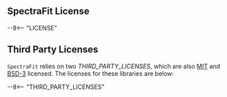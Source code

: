 ## SpectraFit License

--8<-- "LICENSE"

## Third Party Licenses

`SpectraFit` relies on two _THIRD_PARTY_LICENSES_, which are also [MIT][1] and
[BSD-3][2] licensed. The licenses for these libraries are below:

--8<-- "THIRD_PARTY_LICENSES"

[1]: https://opensource.org/license/mit/
[2]: https://opensource.org/license/BSD-3-Clause
